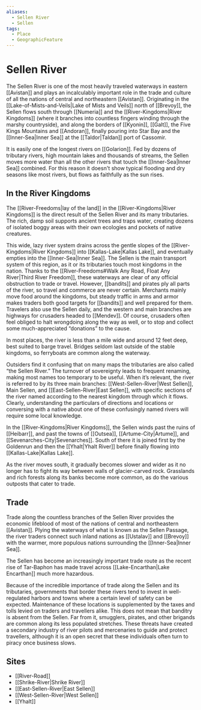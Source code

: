 ```yaml
---
aliases:
  - Sellen River
  - Sellen
tags:
  - Place
  - GeographicFeature
---
```

# Sellen River
The Sellen River is one of the most heavily traveled waterways in eastern [[Avistan]] and plays an incalculably important role in the trade and culture of all the nations of central and northeastern [[Avistan]]. Originating in the [[Lake-of-Mists-and-Veils|Lake of Mists and Veils]] north of [[Brevoy]], the Sellen flows south through [[Numeria]] and the [[River-Kingdoms|River Kingdoms]] (where it branches into countless fingers winding through the marshy countryside), and along the borders of [[Kyonin]], [[Galt]], the Five Kings Mountains and [[Andoran]], finally pouring into Star Bay and the [[Inner-Sea|Inner Sea]] at the [[Taldor|Taldan]] port of Cassomir.

It is easily one of the longest rivers on [[Golarion]]. Fed by dozens of tributary rivers, high mountain lakes and thousands of streams, the Sellen moves more water than all the other rivers that touch the [[Inner-Sea|Inner Sea]] combined. For this reason it doesn't show typical flooding and dry seasons like most rivers, but flows as faithfully as the sun rises.
## In the River Kingdoms
The [[River-Freedoms|lay of the land]] in the [[River-Kingdoms|River Kingdoms]] is the direct result of the Sellen River and its many tributaries. The rich, damp soil supports ancient trees and traps water, creating dozens of isolated boggy areas with their own ecologies and pockets of native creatures.

This wide, lazy river system drains across the gentle slopes of the [[River-Kingdoms|River Kingdoms]] into [[Kallas-Lake|Kallas Lake]], and eventually empties into the [[Inner-Sea|Inner Sea]]. The Sellen is the main transport system of this region, as it or its tributaries touch most kingdoms in the nation. Thanks to the [[River-Freedoms#Walk Any Road, Float Any River|Third River Freedom]], these waterways are clear of any official obstruction to trade or travel. However, [[bandits]] and pirates ply all parts of the river, so travel and commerce are never certain. Merchants mainly move food around the kingdoms, but steady traffic in arms and armor makes traders both good targets for [[bandits]] and well prepared for them. Travelers also use the Sellen daily, and the western and main branches are highways for crusaders headed to [[Mendev]]. Of course, crusaders often feel obliged to halt wrongdoing along the way as well, or to stop and collect some much-appreciated “donations” to the cause.

In most places, the river is less than a mile wide and around 12 feet deep, best suited to barge travel. Bridges seldom last outside of the stable kingdoms, so ferryboats are common along the waterway.

Outsiders find it confusing that on many maps the tributaries are also called “the Sellen River.” The turnover of sovereignty leads to frequent renaming, making most names too temporary to be useful. When it’s relevant, the river is referred to by its three main branches: [[West-Sellen-River|West Sellen]], Main Sellen, and [[East-Sellen-River|East Sellen]], with specific sections of the river named according to the nearest kingdom through which it flows. Clearly, understanding the particulars of directions and locations or conversing with a native about one of these confusingly named rivers will require some local knowledge. 

In the [[River-Kingdoms|River Kingdoms]], the Sellen winds past the ruins of [[Heibarr]], and past the towns of [[Outsea]], [[Artume-City|Artume]], and [[Sevenarches-City|Sevenarches]]. South of there it is joined first by the Goldenrun and then the [[Yhalt|Yhalt River]] before finally flowing into [[Kallas-Lake|Kallas Lake]].

As the river moves south, it gradually becomes slower and wider as it no longer has to fight its way between walls of glacier-carved rock. Grasslands and rich forests along its banks become more common, as do the various outposts that cater to trade.

## Trade
Trade along the countless branches of the Sellen River provides the economic lifeblood of most of the nations of central and northeastern [[Avistan]]. Plying the waterways of what is known as the Sellen Passage, the river traders connect such inland nations as [[Ustalav]] and [[Brevoy]] with the warmer, more populous nations surrounding the [[Inner-Sea|Inner Sea]].

The Sellen has become an increasingly important trade route as the recent rise of Tar-Baphon has made travel across [[Lake-Encarthan|Lake Encarthan]] much more hazardous.

Because of the incredible importance of trade along the Sellen and its tributaries, governments that border these rivers tend to invest in well-regulated harbors and towns where a certain level of safety can be expected. Maintenance of these locations is supplemented by the taxes and tolls levied on traders and travellers alike. This does not mean that banditry is absent from the Sellen. Far from it, smugglers, pirates, and other brigands are common along its less populated stretches. These threats have created a secondary industry of river pilots and mercenaries to guide and protect travellers, although it is an open secret that these individuals often turn to piracy once business slows.

## Sites
- [[River-Road]]
- [[Shrike-River|Shrike River]]
- [[East-Sellen-River|East Sellen]]
- [[West-Sellen-River|West Sellen]]
- [[Yhalt]]